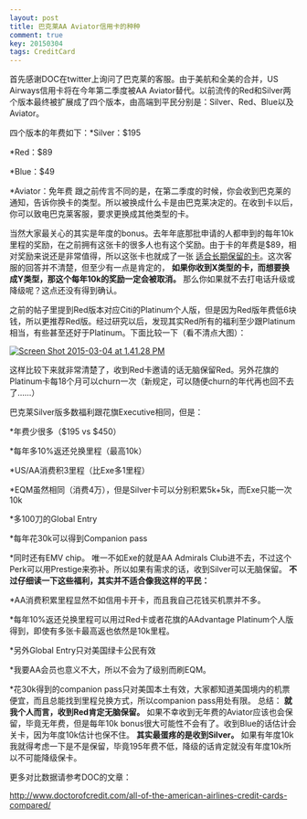 ```yaml
---
layout: post
title: 巴克莱AA Aviator信用卡的种种
comment: true
key: 20150304
tags: CreditCard
---
```


首先感谢DOC在twitter上询问了巴克莱的客服。由于美航和全美的合并，US Airways信用卡将在今年第二季度被AA Aviator替代。以前流传的Red和Silver两个版本最终被扩展成了四个版本，由高端到平民分别是：Silver、Red、Blue以及Aviator。

四个版本的年费如下：*Silver：$195

	
*Red：$89

	
*Blue：$49

	
*Aviator：免年费
跟之前传言不同的是，在第二季度的时候，你会收到巴克莱的通知，告诉你换卡的类型。所以被换成什么卡是由巴克莱决定的。在收到卡以后，你可以致电巴克莱客服，要求更换成其他类型的卡。

当然大家最关心的其实是年度的bonus。去年年底那批申请的人都申到的每年10k里程的奖励，在之前拥有这张卡的很多人也有这个奖励。由于卡的年费是$89，相对奖励来说还是非常值得，所以这张卡也就成了一张
[适合长期保留的卡](https://willguxy.wordpress.com/2015/02/12/%E8%AF%B4%E8%AF%B4%E5%87%A0%E5%BC%A0%E9%80%82%E5%90%88%E9%95%BF%E6%9C%9F%E6%8C%81%E6%9C%89%E7%9A%84%E5%B9%B4%E8%B4%B9%E5%8D%A1/)。这次客服的回答并不清楚，但至少有一点是肯定的，
**如果你收到X类型的卡，而想要换成Y类型，那这个每年10k的奖励一定会被取消。**
那么你如果就不去打电话升级或降级呢？这点还没有得到确认。

之前的帖子里提到Red版本对应Citi的Platinum个人版，但是因为Red版年费低6块钱，所以更推荐Red版。经过研究以后，发现其实Red所有的福利至少跟Platinum相当，有些甚至还好于Platinum。下面比较一下（看不清点大图）：


[![Screen Shot 2015-03-04 at 1.41.28 PM](https://willguxy.files.wordpress.com/2015/03/screen-shot-2015-03-04-at-1-41-28-pm.png?w=300)](https://willguxy.files.wordpress.com/2015/03/screen-shot-2015-03-04-at-1-41-28-pm.png)

这样比较下来就非常清楚了，收到Red卡邀请的话无脑保留Red。另外花旗的Platinum卡每18个月可以churn一次（新规定，可以随便churn的年代再也回不去了……）

巴克莱Silver版多数福利跟花旗Executive相同，但是：

*年费少很多（$195 vs $450）

	
*每年多10%返还兑换里程（最高10k）

	
*US/AA消费积3里程（比Exe多1里程）

	
*EQM虽然相同（消费4万），但是Silver卡可以分别积累5k+5k，而Exe只能一次10k

	
*多100刀的Global Entry

	
*每年花30k可以得到Companion pass

	
*同时还有EMV chip。
唯一不如Exe的就是AA Admirals Club进不去，不过这个Perk可以用Prestige来弥补。所以如果有需求的话，收到Silver可以无脑保留。
**不过仔细读一下这些福利，其实并不适合像我这样的平民：**


*AA消费积累里程显然不如信用卡开卡，而且我自己花钱买机票并不多。

	
*每年10%返还兑换里程可以用过Red卡或者花旗的AAdvantage Platinum个人版得到，即使有多张卡最高返也依然是10k里程。

	
*另外Global Entry只对美国绿卡公民有效

	
*我要AA会员也意义不大，所以不会为了级别而刷EQM。

	
*花30k得到的companion pass只对美国本土有效，大家都知道美国境内的机票便宜，而且总能找到里程兑换方式，所以companion pass用处有限。
总结：
**就我个人而言，收到Red肯定无脑保留。**
如果不幸收到无年费的Aviator应该也会保留，毕竟无年费，但是每年10k bonus很大可能性不会有了。收到Blue的话估计会关卡，因为年度10k估计也保不住。
**其实最蛋疼的是收到Silver。**
如果有年度10k我就得考虑一下是不是保留，毕竟195年费不低，降级的话肯定就没有年度10k所以不可能降级保卡。

更多对比数据请参考DOC的文章：

http://www.doctorofcredit.com/all-of-the-american-airlines-credit-cards-compared/
